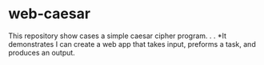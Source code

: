 # web-caesar

This repository show cases a simple caesar cipher program.
. . *It demonstrates I can create a web app that takes input, preforms a task, and produces an output.

